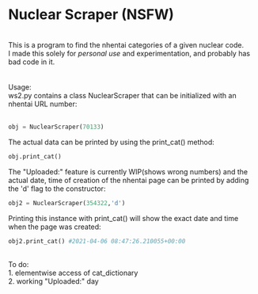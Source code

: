 <h1>Nuclear Scraper (NSFW)</h1>
<br />
This is a program to find the nhentai categories of a given nuclear code.<br />
I made this solely for <i>personal use</i> and experimentation, and probably has bad code in it.<br />
<br /><br />Usage:<br />
ws2.py contains a class NuclearScraper that can be initialized with an nhentai URL number:<br /><br />

```python
obj = NuclearScraper(70133) 
```
The actual data can be printed by using the print_cat() method:<br />
```python
obj.print_cat()
```
The "Uploaded:" feature is currently WIP(shows wrong numbers) and the actual date, time of creation of the nhentai page can be printed by adding the 'd' flag to the constructor:<br />

```python
obj2 = NuclearScraper(354322,'d')
```
Printing this instance with print_cat() will show the exact date and time when the page was created:<br />

```python
obj2.print_cat() #2021-04-06 08:47:26.210055+00:00
```
<br />
To do:<br />
1. elementwise access of cat_dictionary<br />
2. working "Uploaded:" day<br />
